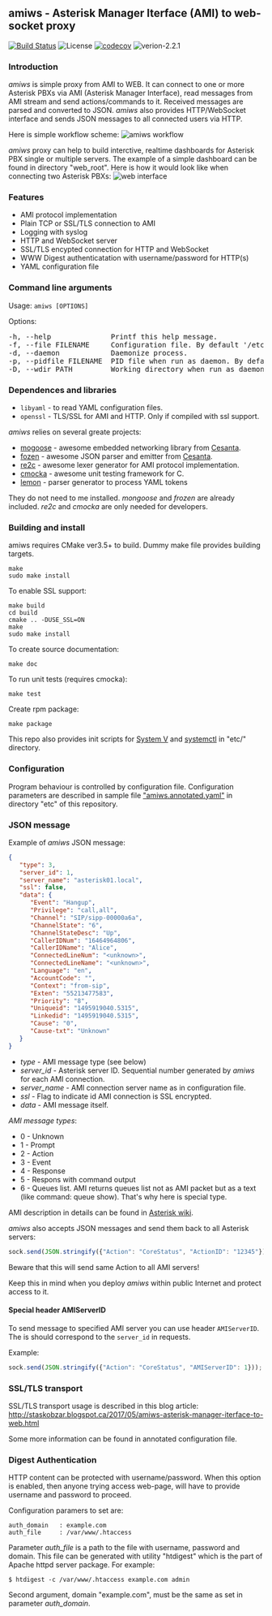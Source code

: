 ## amiws - Asterisk Manager Iterface (AMI) to web-socket proxy

[![Build Status](https://travis-ci.org/staskobzar/amiws.svg?branch=master)](https://travis-ci.org/staskobzar/amiws)
![](https://img.shields.io/badge/license-GPL_3-green.svg "License")
[![codecov](https://codecov.io/gh/staskobzar/amiws/branch/master/graph/badge.svg)](https://codecov.io/gh/staskobzar/amiws)
![verion-2.2.1](https://img.shields.io/badge/version-2.2.1-blue.svg)


### Introduction
*amiws* is simple proxy from AMI to WEB. It can connect to one or more Asterisk PBXs via AMI (Asterisk Manager Interface), read messages from AMI stream and send actions/commands to it. Received messages are parsed and converted to JSON. 
*amiws* also provides HTTP/WebSocket interface and sends JSON messages to all connected users via HTTP.


Here is simple workflow scheme:
![amiws workflow](https://github.com/staskobzar/amiws/blob/master/doc/amiws.workflaw.png)


*amiws* proxy can help to build interctive, realtime dashboards for Asterisk PBX single or multiple servers. The example of a simple dashboard can be found in directory "web_root". Here is how it would look like when connecting two Asterisk PBXs:
![web interface](https://github.com/staskobzar/amiws/blob/master/doc/amiws.user.screen.png)


### Features
* AMI protocol implementation
* Plain TCP or SSL/TLS connection to AMI
* Logging with syslog
* HTTP and WebSocket server
* SSL/TLS encypted connection for HTTP and WebSocket
* WWW Digest authenticatation with username/password for HTTP(s)
* YAML configuration file


### Command line arguments
Usage: ```amiws [OPTIONS]```

Options:
<pre>
-h, --help              Printf this help message.
-f, --file FILENAME     Configuration file. By default '/etc/amiws.yaml'
-d, --daemon            Daemonize process.
-p, --pidfile FILENAME  PID file when run as daemon. By default '/tmp/amiws.pid'
-D, --wdir PATH         Working directory when run as daemon. By default '/tmp'
</pre>

### Dependences and libraries
* ```libyaml``` - to read YAML configuration files.
* ```openssl``` - TLS/SSL for AMI and HTTP. Only if compiled with ssl support.

*amiws* relies on several greate projects:
* [mogoose](https://github.com/cesanta/mongoose) - awesome embedded networking library from [Cesanta](https://www.cesanta.com/).
* [fozen](https://github.com/cesanta/frozen) - awesome JSON parser and emitter from [Cesanta](https://www.cesanta.com/).
* [re2c](http://re2c.org/) - awesome lexer generator for AMI protocol implementation. 
* [cmocka](https://cmocka.org/) - awesome unit testing framework for C.
* [lemon](http://www.hwaci.com/sw/lemon/lemon.html) - parser generator to process YAML tokens

They do not need to me installed. *mongoose* and *frozen* are already included. *re2c* and *cmocka* are only needed for developers.

### Building and install
amiws requires CMake ver3.5+ to build. Dummy make file provides building targets.
```
make
sudo make install
```

To enable SSL support:
```
make build
cd build
cmake .. -DUSE_SSL=ON
make
sudo make install
```

To create source documentation:
```
make doc
```

To run unit tests (requires cmocka):
```
make test
```

Create rpm package:
```
make package
```

This repo also provides init scripts for [System V](https://github.com/staskobzar/amiws/blob/master/etc/amiws.sysv.init) 
and [systemctl](https://github.com/staskobzar/amiws/blob/master/etc/amiws.service) in "etc/" directory.

### Configuration

Program behaviour is controlled by configuration file. Configuration parameters are described in sample file ["amiws.annotated.yaml"](https://github.com/staskobzar/amiws/blob/master/etc/amiws.annotated.yaml) in directory "etc" of this repository. 

### JSON message

Example of *amiws* JSON message:

```JSON
{
   "type": 3,
   "server_id": 1,
   "server_name": "asterisk01.local",
   "ssl": false,
   "data": {
      "Event": "Hangup",
      "Privilege": "call,all",
      "Channel": "SIP/sipp-00000a6a",
      "ChannelState": "6",
      "ChannelStateDesc": "Up",
      "CallerIDNum": "16464964806",
      "CallerIDName": "Alice",
      "ConnectedLineNum": "<unknown>",
      "ConnectedLineName": "<unknown>",
      "Language": "en",
      "AccountCode": "",
      "Context": "from-sip",
      "Exten": "55213477583",
      "Priority": "8",
      "Uniqueid": "1495919040.5315",
      "Linkedid": "1495919040.5315",
      "Cause": "0",
      "Cause-txt": "Unknown"
   }
}
```

* *type* - AMI message type (see below)
* *server_id* - Asterisk server ID. Sequential number generated by *amiws* for each AMI connection.
* *server_name* - AMI connection server name as in configuration file.
* *ssl* - Flag to indicate id AMI connection is SSL encrypted.
* *data* - AMI message itself.


_AMI message types_:
- 0 - Unknown
- 1 - Prompt
- 2 - Action
- 3 - Event
- 4 - Response
- 5 - Respons with command output
- 6 - Queues list. AMI returns queues list not as AMI packet but as a text (like command: queue show). That's why here is special type.

AMI description in details can be found in [Asterisk wiki](https://wiki.asterisk.org/wiki/display/AST/Home).

*amiws* also accepts JSON messages and send them back to all Asterisk servers:
```javascript
sock.send(JSON.stringify({"Action": "CoreStatus", "ActionID": "12345"}));
```
Beware that this will send same Action to all AMI servers!

Keep this in mind when you deploy *amiws* within public Internet and protect access to it.

#### Special header AMIServerID
To send message to specified AMI server you can use header ```AMIServerID```.
The is should correspond to the ```server_id``` in requests.

Example:
```javascript
sock.send(JSON.stringify({"Action": "CoreStatus", "AMIServerID": 1}));
```

### SSL/TLS transport
SSL/TLS transport usage is described in this blog article:
http://staskobzar.blogspot.ca/2017/05/amiws-asterisk-manager-iterface-to-web.html

Some more information can be found in annotated configuration file.

### Digest Authentication
HTTP content can be protected with username/password. When this option is enabled, then anyone trying access web-page, will have to provide username and password to proceed.

Configuration paramers to set are:
```
auth_domain   : example.com
auth_file     : /var/www/.htaccess
```

Parameter *auth_file* is a path to the file with username, password and domain. This file can be generated with utility "htdigest" which is the part of Apache httpd server package. For example:
```
$ htdigest -c /var/www/.htaccess example.com admin
```

Second argument, domain "example.com", must be the same as set in parameter *auth_domain*. 
